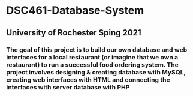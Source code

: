 # DSC461-Database-System
## University of Rochester Sping 2021
 
### The goal of this project is to build our own database and web interfaces for a local restaurant (or imagine that we own a restaurant) to run a successful food ordering system. The project involves designing & creating database with MySQL, creating web interfaces with HTML and connecting the interfaces with server database with PHP
